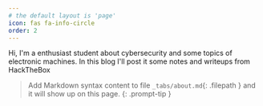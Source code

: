 ```yaml
---
# the default layout is 'page'
icon: fas fa-info-circle
order: 2
---
```


Hi, I'm a enthusiast student about cybersecurity and some topics of electronic machines.
In this blog I'll post it some notes and writeups from HackTheBox 

> Add Markdown syntax content to file `_tabs/about.md`{: .filepath } and it will show up on this page.
{: .prompt-tip }
